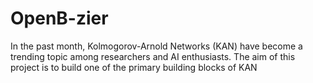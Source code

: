 # OpenB-zier
In the past month, Kolmogorov-Arnold Networks (KAN) have become a trending topic among researchers and AI enthusiasts. The aim of this project is to build one of the primary building blocks of KAN
